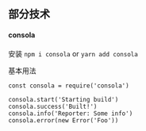 ## 部分技术

#### consola

安装 `npm i consola` or `yarn add consola`

基本用法
```
const consola = require('consola')

consola.start('Starting build')
consola.success('Built!')
consola.info('Reporter: Some info')
consola.error(new Error('Foo'))
```
